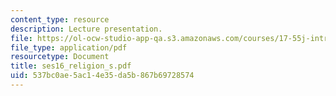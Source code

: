 ```yaml
---
content_type: resource
description: Lecture presentation.
file: https://ol-ocw-studio-app-qa.s3.amazonaws.com/courses/17-55j-introduction-to-latin-american-studies-fall-2006/537bc0ae5ac14e35da5b867b69728574_ses16_religion_s.pdf
file_type: application/pdf
resourcetype: Document
title: ses16_religion_s.pdf
uid: 537bc0ae-5ac1-4e35-da5b-867b69728574
---
```

